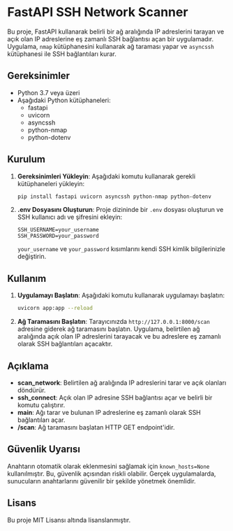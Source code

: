 # FastAPI SSH Network Scanner

Bu proje, FastAPI kullanarak belirli bir ağ aralığında IP adreslerini tarayan ve açık olan IP adreslerine eş zamanlı SSH bağlantısı açan bir uygulamadır. Uygulama, `nmap` kütüphanesini kullanarak ağ taraması yapar ve `asyncssh` kütüphanesi ile SSH bağlantıları kurar.

## Gereksinimler

- Python 3.7 veya üzeri
- Aşağıdaki Python kütüphaneleri:
  - fastapi
  - uvicorn
  - asyncssh
  - python-nmap
  - python-dotenv

## Kurulum

1. **Gereksinimleri Yükleyin**:
   Aşağıdaki komutu kullanarak gerekli kütüphaneleri yükleyin:

   ```bash
   pip install fastapi uvicorn asyncssh python-nmap python-dotenv
   ```

2. **.env Dosyasını Oluşturun**:
   Proje dizininde bir `.env` dosyası oluşturun ve SSH kullanıcı adı ve şifresini ekleyin:

   ```plaintext
   SSH_USERNAME=your_username
   SSH_PASSWORD=your_password
   ```

   `your_username` ve `your_password` kısımlarını kendi SSH kimlik bilgilerinizle değiştirin.

## Kullanım

1. **Uygulamayı Başlatın**:
   Aşağıdaki komutu kullanarak uygulamayı başlatın:

   ```bash
   uvicorn app:app --reload
   ```

2. **Ağ Taramasını Başlatın**:
   Tarayıcınızda `http://127.0.0.1:8000/scan` adresine giderek ağ taramasını başlatın. Uygulama, belirtilen ağ aralığında açık olan IP adreslerini tarayacak ve bu adreslere eş zamanlı olarak SSH bağlantıları açacaktır.

## Açıklama

- **scan_network**: Belirtilen ağ aralığında IP adreslerini tarar ve açık olanları döndürür.
- **ssh_connect**: Açık olan IP adresine SSH bağlantısı açar ve belirli bir komutu çalıştırır.
- **main**: Ağı tarar ve bulunan IP adreslerine eş zamanlı olarak SSH bağlantıları açar.
- **/scan**: Ağ taramasını başlatan HTTP GET endpoint'idir.

## Güvenlik Uyarısı

Anahtarın otomatik olarak eklenmesini sağlamak için `known_hosts=None` kullanılmıştır. Bu, güvenlik açısından riskli olabilir. Gerçek uygulamalarda, sunucuların anahtarlarını güvenilir bir şekilde yönetmek önemlidir.

## Lisans

Bu proje MIT Lisansı altında lisanslanmıştır.
